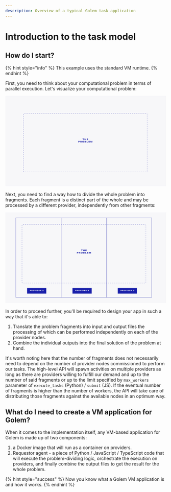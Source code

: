```yaml
---
description: Overview of a typical Golem task application
---
```


# Introduction to the task model

## How do I start?

{% hint style="info" %}
This example uses the standard VM runtime.
{% endhint %}

First, you need to think about your computational problem in terms of parallel execution. Let's visualize your computational problem:

![](../../.gitbook/assets/tutorial-01.jpg)

Next, you need to find a way how to divide the whole problem into fragments. Each fragment is a distinct part of the whole and may be processed by a different provider, independently from other fragments:

![](../../.gitbook/assets/tutorial-02.jpg)

In order to proceed further, you'll be required to design your app in such a way that it's able to:

1. Translate the problem fragments into input and output files the processing of which can be performed independently on each of the provider nodes.
2. Combine the individual outputs into the final solution of the problem at hand.

It's worth noting here that the number of fragments does not necessarily need to depend on the number of provider nodes commissioned to perform our tasks. The high-level API will spawn activities on multiple providers as long as there are providers willing to fulfill our demand and up to the number of said fragments or up to the limit specified by `max_workers` parameter of `execute_tasks` \(Python\) / `submit` \(JS\). If the eventual number of fragments is higher than the number of workers, the API will take care of distributing those fragments against the available nodes in an optimum way.

## What do I need to create a VM application for Golem?

When it comes to the implementation itself, any VM-based application for Golem is made up of two components:

1. a Docker image that will run as a container on providers.
2. Requestor agent - a piece of Python / JavaScript / TypeScript code that will execute the problem-dividing logic, orchestrate the execution on providers, and finally combine the output files to get the result for the whole problem.

{% hint style="success" %}
Now you know what a Golem VM application is and how it works.
{% endhint %}

